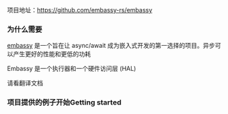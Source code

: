 

项目地址：https://github.com/embassy-rs/embassy

### 为什么需要

[embassy](https://link.juejin.cn/?target=https%3A%2F%2Fgithub.com%2Fembassy-rs%2Fembassy) 是一个旨在让 async/await 成为嵌入式开发的第一选择的项目。异步可以产生更好的性能和更低的功耗

Embassy 是一个执行器和一个硬件访问层 (HAL)

请看翻译文档



### 项目提供的例子开始Getting started

















